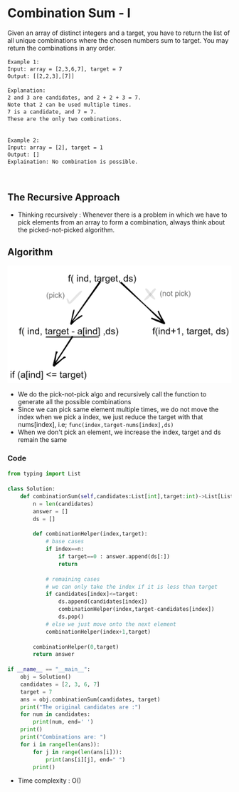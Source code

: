 # Combination Sum - I 

Given an array of distinct integers and a target, you have to return the list of all unique combinations where the chosen numbers sum to target. You may return the combinations in any order.

```
Example 1:
Input: array = [2,3,6,7], target = 7
Output: [[2,2,3],[7]]

Explanation: 
2 and 3 are candidates, and 2 + 2 + 3 = 7. 
Note that 2 can be used multiple times. 
7 is a candidate, and 7 = 7.
These are the only two combinations.


Example 2:
Input: array = [2], target = 1
Output: []
Explaination: No combination is possible.
```

<br>

## The Recursive Approach 

- Thinking recursively : Whenever there is a problem in which we have to pick elements from an array to form a combination, always think about the picked-not-picked algorithm.

## Algorithm 

![alt text](<pasted image 0.png>)

- We do the pick-not-pick algo and recursively call the function to generate all the possible combinations 
- Since we can pick same element multiple times, we do not move the index when we pick a index, we just reduce the target with that nums[index], i.e; `func(index,target-nums[index],ds)`
- When we don't pick an element, we increase the index, target and ds remain the same


### Code 

```python 
from typing import List 

class Solution:
    def combinationSum(self,candidates:List[int],target:int)->List[List[int]]:
        n = len(candidates)
        answer = []
        ds = []
        
        def combinationHelper(index,target):
            # base cases
            if index==n:
                if target==0 : answer.append(ds[:])
                return
            
            # remaining cases
            # we can only take the index if it is less than target
            if candidates[index]<=target:
                ds.append(candidates[index])
                combinationHelper(index,target-candidates[index])
                ds.pop()
            # else we just move onto the next element
            combinationHelper(index+1,target)
        
        combinationHelper(0,target)
        return answer

if __name__ == "__main__":
    obj = Solution()
    candidates = [2, 3, 6, 7]
    target = 7
    ans = obj.combinationSum(candidates, target)
    print("The original candidates are :")
    for num in candidates:
        print(num, end=' ')
    print()
    print("Combinations are: ")
    for i in range(len(ans)):
        for j in range(len(ans[i])):
            print(ans[i][j], end=" ")
        print()
```
- Time complexity : O()